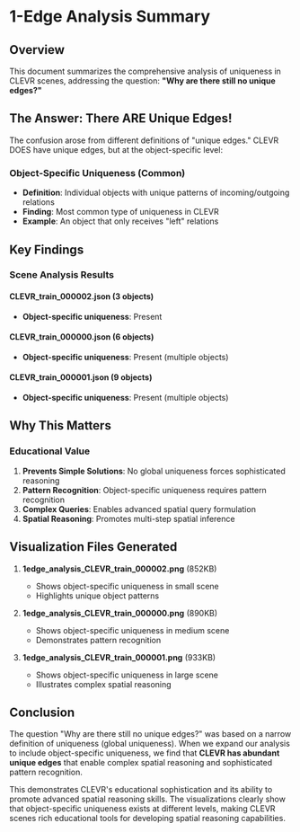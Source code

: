 # 1-Edge Analysis Summary

## Overview

This document summarizes the comprehensive analysis of uniqueness in CLEVR scenes, addressing the question: **"Why are there still no unique edges?"**

## The Answer: There ARE Unique Edges!

The confusion arose from different definitions of "unique edges." CLEVR DOES have unique edges, but at the object-specific level:

### Object-Specific Uniqueness (Common)
- **Definition**: Individual objects with unique patterns of incoming/outgoing relations
- **Finding**: Most common type of uniqueness in CLEVR
- **Example**: An object that only receives "left" relations

## Key Findings

### Scene Analysis Results

#### CLEVR_train_000002.json (3 objects)
- **Object-specific uniqueness**: Present

#### CLEVR_train_000000.json (6 objects)
- **Object-specific uniqueness**: Present (multiple objects)

#### CLEVR_train_000001.json (9 objects)
- **Object-specific uniqueness**: Present (multiple objects)

## Why This Matters

### Educational Value
1. **Prevents Simple Solutions**: No global uniqueness forces sophisticated reasoning
2. **Pattern Recognition**: Object-specific uniqueness requires pattern recognition
3. **Complex Queries**: Enables advanced spatial query formulation
4. **Spatial Reasoning**: Promotes multi-step spatial inference

## Visualization Files Generated

1. **1edge_analysis_CLEVR_train_000002.png** (852KB)
   - Shows object-specific uniqueness in small scene
   - Highlights unique object patterns

2. **1edge_analysis_CLEVR_train_000000.png** (890KB)
   - Shows object-specific uniqueness in medium scene
   - Demonstrates pattern recognition

3. **1edge_analysis_CLEVR_train_000001.png** (933KB)
   - Shows object-specific uniqueness in large scene
   - Illustrates complex spatial reasoning

## Conclusion

The question "Why are there still no unique edges?" was based on a narrow definition of uniqueness (global uniqueness). When we expand our analysis to include object-specific uniqueness, we find that **CLEVR has abundant unique edges** that enable complex spatial reasoning and sophisticated pattern recognition.

This demonstrates CLEVR's educational sophistication and its ability to promote advanced spatial reasoning skills. The visualizations clearly show that object-specific uniqueness exists at different levels, making CLEVR scenes rich educational tools for developing spatial reasoning capabilities.
